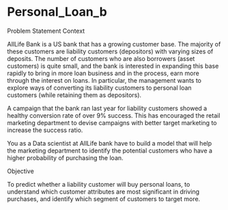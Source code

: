# Personal_Loan_b

Problem Statement
Context

AllLife Bank is a US bank that has a growing customer base. The majority of these customers are liability customers (depositors) with varying sizes of deposits. The number of customers who are also borrowers (asset customers) is quite small, and the bank is interested in expanding this base rapidly to bring in more loan business and in the process, earn more through the interest on loans. In particular, the management wants to explore ways of converting its liability customers to personal loan customers (while retaining them as depositors).

A campaign that the bank ran last year for liability customers showed a healthy conversion rate of over 9% success. This has encouraged the retail marketing department to devise campaigns with better target marketing to increase the success ratio.

You as a Data scientist at AllLife bank have to build a model that will help the marketing department to identify the potential customers who have a higher probability of purchasing the loan.

Objective

To predict whether a liability customer will buy personal loans, to understand which customer attributes are most significant in driving purchases, and identify which segment of customers to target more.
